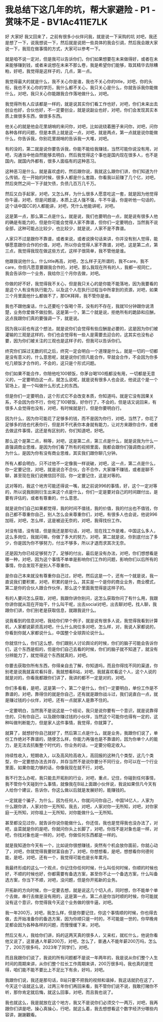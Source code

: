 # 我总结下这几年的坑，帮大家避险 - P1 - 赏味不足 - BV1Ac411E7LK

好 大家好 我又回来了，之前有很多小伙伴问我，就是说一下采购的坑 对吧，我还是想了一下，说我想说一下，然后就是说把一些具体的我会引调，然后我会跟大家说一下，我现在做事情的方式，大家可以参考一下。

就是咱不说一定对，但是我可以告诉你们，你们如果想要在未来做得好，或者在未来能够赚到钱，或者来说想在未来不那么卷，我是希望你们能够，取其精华去除糟粕，好吧，我觉得是这样子的，几点，第一点。

我觉得最大的就是什么，我不关心你是谁，我也不关心你的title，对吧，你的头衔，我也不关心你的学历，我什么都不关心，我只关心是什么，你就告诉我你能做什么，对吧，我只关心你能跟我合作落地做什么，对吧。

我觉得所有人应该都是一样的，就是说其实你们看工作也好，对吧，你们未来出去创业也好，合伙也好，不一定要创业，就是说副业也好，对吧，你们会发现其实本质上做很多东西，做很多东西。

他关心的就是他会花里胡哨的来问你，对吧，比如说绕着圈子来问你，对吧，问你各种各样的问题，但是本质上就是这一点，对吧，就是两点，第一点就是说你能做什么，你告诉我，你别花里胡哨的告诉我一大堆，对吧。

有的没的，第二就是说你要告诉我，你能不能给我赚钱，当然可能你说没有用，对吧，沟通当中他自然能够去明白，然后我觉得这个事也是国内现在很多人，也不是国内，就国内外都有，很多人面临有的这种恶习。

这种恶习是什么，就是喜欢虚的，然后跟你说，我就这么跟你们讲，你们知道为什么传销，在一开始的时候，很多人都是什么套路，你看我以前赚了几个亿，对吧，然后突然之间一下子就欠债，负债几百万几千万。

然后又白手起家，对吧，又怎么样，为什么很多人愿意吃这一套，就是因为他觉得你牛逼，对吧，但是问题是，本质上这人强不强，牛不牛逼，你是听他一句话的，这个话中国CC的人都能讲，对吧，凭什么他能讲呢，对吧。

这是第一点，那么第二点是什么，就是说，我们也要明白一点，就是说有很多人他的确是有能力的，但是你可能会觉得人家不靠谱，但你们一定要明白，当然我不说全部，这种可能占比较少，也比较少，就是说，人家不是不靠谱。

人家只不过是跟你不靠谱，或者来说，或者说换句话来讲，你并没有别人觉得，能够愿意跟你合作的价值，对吧，所以你会觉得人家不靠谱，对吧，这是第二点，第三点，我觉得我现在做这些方式，这样子很简单，我不管他是谁。

他跟我说他什么，什么title再高，对吧，怎么样子无所谓的，我不care，我不care，你但凡愿意要跟我合作的，对吧，那么我现在所有的人，我都一视同仁，我会告诉你一个业务，我给你三个月你去做，对吧。

你做的好不好，我觉得我不关心，但是我只关心的是你能不能落地，因为我要看的是这个人有没有执行能力，以及这个人在执行过程当中所拿到的资源，对吧，如果三个月里面他什么都做不了，那OK拜拜，我不管你是谁。

我也不跟他废话，什么还要吃个饭喝个茶，没有的不存在，我就10分钟跟你说清楚，业务你爱做不做拉倒，这是第一个，第二个就是说，拒绝所有的跪舔和应酬，这点我跟你们真的要强调一下，就是说。

因为我以前也有这个想法，就是说你们会觉得有些应酬是必要的，这是因为你们被灌输的三观是这样的，你们也会觉得有一些人是需要去迎合的，这其实也没有必要，因为你们被关注的三观也是这样子的，但我可以告诉你们。

终究你们踩过无数的坑之后，终究一定会明白一个道理是什么，就是一切的一切都是没有意义的，什么意思呢，就是说你们但凡能合作，早就会合作，不会因为你多吃几顿饭才合作的，不会的，这只是个形式问题。

你们如果不能合作，你陪他吃100顿饭，你茅台喝100瓶都没有用，一切都是无意义的，一定要明白这一点，就怎么说呢，就是说有很多人也会说，他说这个是一个官场上，是一个叫做什么形式上的东西。

但是你们一定要明白，这个形式它不会改变本质，你知道吗，就是它没有因果关系，不会因为你不行，你吃了100顿饭，好你行了，不会的，但是话又说回来，有很多人会觉得也没有，对吧，有时候就是行，但是你要明白行。

因为什么，因为你可能花了足够多的钱，而不是因为你行，对吧，当然了，你花了足够多的钱也代表你行，但是并不代表你本身就有能力，让对方来跟你合作，或者去做这件事情，这还是有区别的，你们知道吧，好吧。

那么这个是第二点，稍等，对吧，这是第二点，第三点是什么，就是说我为什么一直强调商业思维，是因为你们看了所有的视频里面，我都会跟你们强调商业闭环，为什么，是因为你有没有商业思维，其实我们跟你聊几分钟。

所有人都会明白，只不过他不一定像我一样说破，对吧，这一点，第二点是什么，你一定要记住，对吧，就是说合不合伙，合不合作，大家赚不赚钱，或者是聊不聊，甚至现在我们说微信回不回，你一定要记住，这是对等的。

这对等的，我这个地方可能还得说一嘴，就之前说996的事情，好，这个一定对等的，所以说我刚刚衍生出来这个点是什么，你们一定是要对自己的时间跟付出，是要有评估的，或者有尊重的，什么意思。

就是说你们自己如果都觉得，我的时间不值钱，我的价值，我的付出也不值钱，你自己都不尊重你自己，别人怎么会来尊重你们，对吧，有很多人也会说，他说996加班，对吧，怎么样，这是被迫无奈的，对吧，我得找份工作。

对没有错，没有错，但是我还是那句话，对吧，现在找工作是难，中国这么多人，这么多岗位，我就问嘛，你做了多大的努力，对吧，第二就是说，你到底付出了多少，你是因为你不够努力，付出不够多，所以才退而求其次无奈。

还是因为你已经足够努力了，足够的付出，最后是没有办法，对吧，你们想想看是哪一种，对吧，因为这个事情不单单是影响你们工作的问题，影响你们以后所有的事情，你会发现不是别人不尊重你。

是你自己本来就没有尊重你自己过，好吧，然后这是一个，还有一个就是说，我一直说我们要积累，对吧，积累的是什么，其实是一个是你的商业业务，商业模式，第二是你的合伙人跟合作伙伴，那么这个里面我觉得是这样子的。

有的人要问怎么获取，对吧，我跟你讲你别问，这怎么获取你问了有什么用，我跟你讲你就从现在开始干，什么叫干呢，出去social对吧，出去聊对吧，找人聊，我跟你们讲，你们别老是获取信息，就跟我说什么。

说我看到的信息对吧，我给你们举个例子，就是说有很多人说，我觉得我看到计算机，人家都说薪资高对吧，什么什么岗位多对吧，怎么样，对，我说人家都说的，你看到你就人家都说什么，中国整个全球舆论说什么。

你就信什么，你们这么想，你们跟别人讨论舆论的时候，你们的脑子可能会告诉你们，这个东西是假的，但是你们自己去看的时候，你们的脑子就不知道了，就没有分辨能力了，就觉得这个东西就真的，对吧。

你要去获取你所有东西，你得亲自去了解，你知道吗，而且你得找不同的渠道，你别老是说我就喜欢看抖音，我就想看B站，对吧，我就喜欢看这个人，这个人说的就是对的，你看我都跟你们讲了，我讲的都不一定是对的，对吧。

你们多看看，是吧，这是第一个，第二个是什么，你们一定要明白，单份工作是不靠谱的，对吧，靠得住的就是你自己，还有就是跟你战斗过，我们说直白一点，就是赚过钱的小伙伴，对吧，还有一点就家人是靠不住的。

一定要明白，当然我不是说这是一个结论，我只是说你要有一个意识，就是说靠得住的，只有你自己，以及跟你赚过钱的小伙伴，当然这个可能你也得有一定的，这种叫做判断能力，但是家人这件事情，我觉得，你就算了。

就算了，就想好你自己就好了，然后第三点是什么，就是业务，我跟你们说了，单份工作绝对不靠谱的，随便怎么样，你能力再强也是不靠谱的，因为你单个人的能力，是无法去抗衡整个时代的，你业务的话，一定要分稳定收入。

持续性收入，短期收入，以及高风险高收入，高回报的这种几个类型，这几个类型，你一定要想办法去并存，并存当然不是说你要分不同行业，你可以在一个行业里面，如果你能力够的话，你像我现在就不行，对吧。

我不行怎么办呢，我只能去开拓别的行业，对吧，重点，记住，你碰到任何事情，我不管你今天碰到什么事情，就像我在B站上面跟小伙伴说，我说如果但凡今天有人给你个建议，告诉你，你这么做以后就是发展好的，能赚钱的。

一定就是个骗子，为什么，因为任何人，你就问问你自己，中国14亿人，人家为什么跟你讲，人家对你一无所知，我去，对吧，人家对你一无所知，对吧，对你家庭一无所知，对你祖上一无所知，对你能做什么一无所知。

甚至都没见过你，就告诉你说你能做什么，你还信，我也是觉得我也没办法了，对吧，韭菜就是你的是吧，你就问你头上长脚了，对吧，你找不是对象也是一样，对吧，你找对象也是一样的，对吧，你做任何东西都是一样的。

就是我知道你今天有一个，比如说你很想赚钱，突然有个机会放你面前，你就心动了，对吧，你就觉得我要财富自由了，对吧，你想想看，是吧，想想看你何德何能，是吧，对吧，还有一个，我觉得可能也是长年累月。

我最终形成的这么一个观点，你记住你任何时候，什么叫任何时候，你顺的时候也好，不顺的时候也好，你都需要有备选方案，甚至你不止一个备选方案，什么叫备选方案，你当下不顺，对吧，没问题，但是你开拓新的业务。

开拓新的方向时候，你一定要去想，就是说这几个切入点，同时想，你不能单个单个去做，串行去做是没有用的，这是第一点，第二点是你当时顺的时候，你可能就没有这个意识，你觉得我今天这个业务做的很牛逼，对吧。

我一年200万，对吧，我怎么样，但是你要记住，你这个事情顺的时候，你也得去做，去开始准备你的备选方案，因为你顺只是一时的，不可能是一世的，你早晚肯定都会因为各种各样的问题，而慢慢缓下来，对吧。

然后又有人，我给你们讲，妈的这两天真的很多人，又来杠，就杠什么，他说你看他又说了，这普通人年薪200万，对吧，怎么了，普通人不能年薪200万吗，怎么了，200万很多吗，2023年了同学们，对吧。

而且我跟你们说了，我说的所有问题都不是说一年两年的，我是说从你们整个人生时间的周期来讲，从你们整个拉长工作周期来讲，200万很多吗，我也真的是觉得，咱们能不能不要比上不足比下有余，好吗，对吧。

我跟你们说，我还是那句话，B站只要不把我的视频和谐掉，我这话就扔在这了，今天这个话就这么说，过两三年你们再回来看，我不管你们说不说，我敢打赌你不听，那你肯定就后悔，就这么回事，对吧，而且我也说了。

我也就这么，我是就放在这个地方，我又不是说你们必须交个一两万，对吧，我再跟你们讲是吧，操心真操心，行吧，就这么着，我去想想看这个数字经济分哪些内容讲，謝謝觀看。

